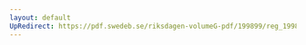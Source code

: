 ```yaml
---
layout: default
UpRedirect: https://pdf.swedeb.se/riksdagen-volumeG-pdf/199899/reg_199899/reg_199899_0398.pdf
---
```

